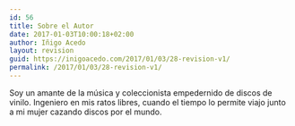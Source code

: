 ```yaml
---
id: 56
title: Sobre el Autor
date: 2017-01-03T10:00:18+02:00
author: Iñigo Acedo
layout: revision
guid: https://inigoacedo.com/2017/01/03/28-revision-v1/
permalink: /2017/01/03/28-revision-v1/
---
```

Soy un amante de la música y coleccionista empedernido de discos de vinilo. Ingeniero en mis ratos libres, cuando el tiempo lo permite viajo junto a mi mujer cazando discos por el mundo.